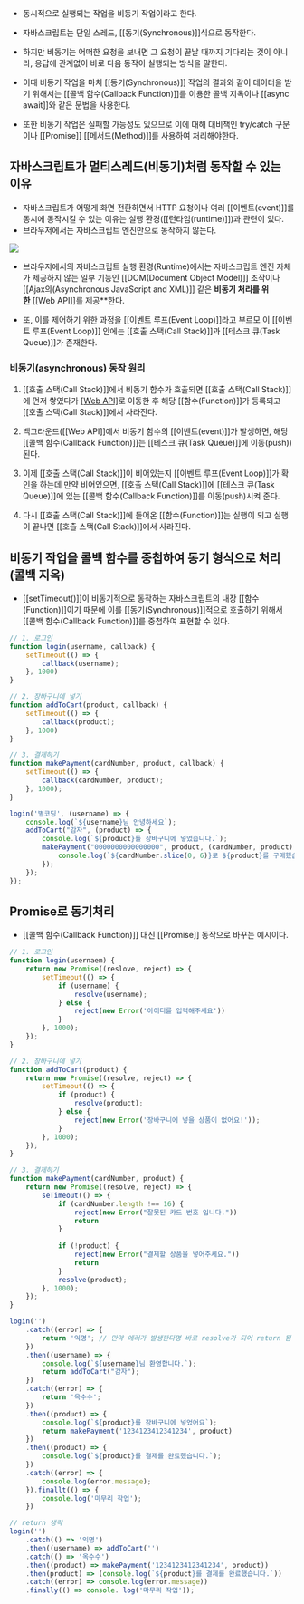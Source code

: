 - 동시적으로 실행되는 작업을 비동기 작업이라고 한다.
- 자바스크립트는 단일 스레드, [[동기(Synchronous)]]식으로 동작한다.
- 하지만 비동기는 어떠한 요청을 보내면 그 요청이 끝날 때까지 기다리는 것이 아니라, 응답에 관계없이 바로 다음 동작이 실행되는 방식을 말한다.

- 이때 비동기 작업을 마치 [[동기(Synchronous)]] 작업의 결과와 같이 데이터을 받기 위해서는 [[콜백 함수(Callback Function)]]를 이용한 콜백 지옥이나 [[async await]]와 같은 문법을 사용한다.

- 또한 비동기 작업은 실패할 가능성도 있으므로 이에 대해 대비책인 try/catch 구문이나 [[Promise]] [[메서드(Method)]]를 사용하여 처리해야한다.

## 자바스크립트가 멀티스레드(비동기)처럼 동작할 수 있는 이유

- 자바스크립트가 어떻게 화면 전환하면서 HTTP 요청이나 여러 [[이벤트(event)]]를 동시에 동작시킬 수 있는 이유는 실행 환경([[런타임(runtime)]])과 관련이 있다.
- 브라우저에서는 자바스크립트 엔진만으로 동작하지 않는다.

![](https://blog.kakaocdn.net/dn/bMlLfs/btqFQ9i1iD3/ZQE2tqi7lx7LUhTwK1tDtK/img.png)

- 브라우저에서의 자바스크립트 실행 환경(Runtime)에서는 자바스크립트 엔진 자체가 제공하지 않는 일부 기능인 [[DOM(Document Object Model)]] 조작이나 [[Ajax의(Asynchronous JavaScript and XML)]] 같은 **비동기 처리를 위한** [[Web API]]를 제공**한다.

- 또, 이를 제어하기 위한 과정을 [[이벤트 루프(Event Loop)]]라고 부르모 이 [[이벤트 루프(Event Loop)]] 안에는 [[호출 스택(Call Stack)]]과  [[테스크 큐(Task Queue)]]가 존재한다.

### 비동기(asynchronous) 동작 원리

1. [[호출 스택(Call Stack)]]에서 비동기 함수가 호출되면 [[호출 스택(Call Stack)]]에 먼저 쌓였다가 [[Web API]](백그라운드)로 이동한 후 해당 [[함수(Function)]]가 등록되고 [[호출 스택(Call Stack)]]에서 사라진다.

2. 백그라운드([[Web API]]에서 비동기 함수의 [[이벤트(event)]]가 발생하면, 해당 [[콜백 함수(Callback Function)]]는 [[테스크 큐(Task Queue)]]에 이동(push)) 된다.

3. 이제 [[호출 스택(Call Stack)]]이 비어있는지 [[이벤트 루프(Event Loop)]]가 확인을 하는데 만약 비어있으면, [[호출 스택(Call Stack)]]에 [[테스크 큐(Task Queue)]]에 있는 [[콜백 함수(Callback Function)]]를 이동(push)시켜 준다.

4. 다시 [[호출 스택(Call Stack)]]에 들어온 [[함수(Function)]]는 실행이 되고 실행이 끝나면 [[호출 스택(Call Stack)]]에서 사라진다.


## 비동기 작업을 콜백 함수를 중첩하여 동기 형식으로 처리(콜백 지옥)

- [[setTimeout()]]이 비동기적으로 동작하는 자바스크립트의 내장 [[함수(Function)]]이기 때문에 이를 [[동기(Synchronous)]]적으로 호출하기 위해서 [[콜백 함수(Callback Function)]]를 중첩하여 표현할 수 있다.

```js
// 1. 로그인
function login(username, callback) {
	setTimeout(() => {
		callback(username);
	}, 1000)
}

// 2. 장바구니에 넣기
function addToCart(product, callback) {
	setTimeout(() => {
		callback(product);
	}, 1000)
}

// 3. 결제하기
function makePayment(cardNumber, product, callback) {
	setTimeout(() => {
		callback(cardNumber, product);
	}, 1000);
}

login('별코딩', (username) => {
	console.log(`${username}님 안녕하세요`);
	addToCart("감자", (product) => {
		console.log(`${product}를 장바구니에 넣었습니다.`);
		makePayment("0000000000000000", product, (cardNumber, product) => {
			console.log(`${cardNumber.slice(0, 6)}로 ${product}를 구매했습니다.`);
		});
	});
});
```

## Promise로 동기처리

- [[콜백 함수(Callback Function)]] 대신 [[Promise]] 동작으로 바꾸는 예시이다.

```js
// 1. 로그인
function login(usernaem) {
	return new Promise((reslove, reject) => {
		setTimeout(() => {
			if (username) {
				resolve(username);
			} else {
				reject(new Error('아이디를 입력해주세요'))
			}
		}, 1000);
	});
}

// 2. 장바구니에 넣기
function addToCart(product) {
	return new Promise((resolve, reject) => {
		setTimeout(() => {
			if (product) {
				resolve(product);
			} else {
				reject(new Error('장바구니에 넣을 상품이 없어요!'));
			}
		}, 1000);
	});
}

// 3. 결제하기
function makePayment(cardNumber, product) {
	return new Promise((resolve, reject) => {
		seTimeout(() => {
			if (cardNumber.length !== 16) {
				reject(new Error("잘못된 카드 번호 입니다."))
				return
			}
			
			if (!product) {
				reject(new Error("결제할 상품을 넣어주세요."))
				return
			}
			resolve(product);
		}, 1000);
	});
}

login('')
	.catch((error) => {
		return '익명'; // 만약 에러가 발생한다명 바로 resolve가 되어 return 됨
	})
	.then((username) => {
		console.log(`${username}님 환영합니다.`);
		return addToCart("감자");
	})
	.catch((error) => {
		return '옥수수';
	})
	.then((product) => {
		console.log(`${product}를 장바구니에 넣었어요`);
		return makePayment('1234123412341234', product)
	})
	.then((product) => {
		console.log(`${product}를 결제를 완료했습니다.`);
	})
	.catch((error) => {
		console.log(error.message);
	}).finallt(() => {
		console.log('마무리 작업');
	})

// return 생략
login('')
	.catch(() => '익명')
	.﻿﻿then((username) => addToCart('')
	.﻿catch(() => '옥수수')
	.then((product) => makePayment('1234123412341234', product))
	.then(product) => (console.log(`${product}를 결제를 완료했습니다.`))
	.catch((error) => console.log(error.message))
	.finally(() => console. log('마무리 작업'));
```